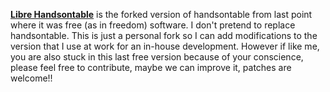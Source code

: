 [**Libre Handsontable**](//handsontable.com) is the forked version of handsontable from last point where it was free (as in freedom) software.
I don't pretend to replace handsontable. This is just a personal fork so I can add modifications to the version that I use at work for an
in-house development. However if like me, you are also stuck in this last free version because of your conscience, please feel free to contribute,
maybe we can improve it, patches are welcome!!
